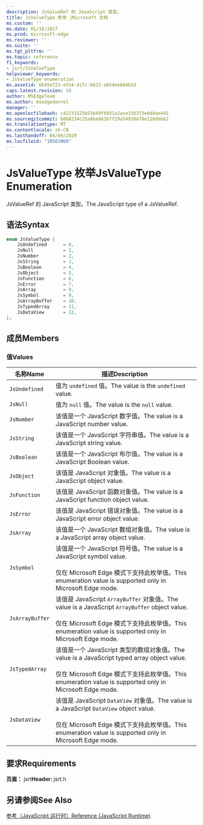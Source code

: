 ```yaml
---
description: JsValueRef 的 JavaScript 类型。
title: JsValueType 枚举 |Microsoft 文档
ms.custom: ''
ms.date: 01/18/2017
ms.prod: microsoft-edge
ms.reviewer: ''
ms.suite: ''
ms.tgt_pltfrm: ''
ms.topic: reference
f1_keywords:
- jsrt/JsValueType
helpviewer_keywords:
- JsValueType enumeration
ms.assetid: 6645e723-e554-41fc-b622-ab54ee044b3d
caps.latest.revision: 16
author: MSEdgeTeam
ms.author: msedgedevrel
manager: ''
ms.openlocfilehash: c42231525b55b49f0931a2ace33b373e0d4ae441
ms.sourcegitcommit: 6860234c25a8be863b7f29a54838e78e120dbb62
ms.translationtype: MT
ms.contentlocale: zh-CN
ms.lasthandoff: 04/09/2020
ms.locfileid: "10563060"
---
```

# <span data-ttu-id="aed4b-103">JsValueType 枚举</span><span class="sxs-lookup"><span data-stu-id="aed4b-103">JsValueType Enumeration</span></span>
<span data-ttu-id="aed4b-104">JsValueRef 的 JavaScript 类型。</span><span class="sxs-lookup"><span data-stu-id="aed4b-104">The JavaScript type of a JsValueRef.</span></span>  
  
## <span data-ttu-id="aed4b-105">语法</span><span class="sxs-lookup"><span data-stu-id="aed4b-105">Syntax</span></span>  
  
```cpp  
enum JsValueType {  
    JsUndefined      = 0,  
    JsNull           = 1,  
    JsNumber         = 2,  
    JsString         = 3,  
    JsBoolean        = 4,  
    JsObject         = 5,  
    JsFunction       = 6,  
    JsError          = 7,  
    JsArray          = 8,  
    JsSymbol         = 9,  
    JsArrayBuffer    = 10,  
    JsTypedArray     = 11,  
    JsDataView       = 12,  
};  
```  
  
## <span data-ttu-id="aed4b-106">成员</span><span class="sxs-lookup"><span data-stu-id="aed4b-106">Members</span></span>  
  
### <span data-ttu-id="aed4b-107">值</span><span class="sxs-lookup"><span data-stu-id="aed4b-107">Values</span></span>  
  
|<span data-ttu-id="aed4b-108">名称</span><span class="sxs-lookup"><span data-stu-id="aed4b-108">Name</span></span>|<span data-ttu-id="aed4b-109">描述</span><span class="sxs-lookup"><span data-stu-id="aed4b-109">Description</span></span>|  
|----------|-----------------|  
|`JsUndefined`|<span data-ttu-id="aed4b-110">值为 `undefined` 值。</span><span class="sxs-lookup"><span data-stu-id="aed4b-110">The value is the `undefined` value.</span></span>|  
|`JsNull`|<span data-ttu-id="aed4b-111">值为 `null` 值。</span><span class="sxs-lookup"><span data-stu-id="aed4b-111">The value is the `null` value.</span></span>|  
|`JsNumber`|<span data-ttu-id="aed4b-112">该值是一个 JavaScript 数字值。</span><span class="sxs-lookup"><span data-stu-id="aed4b-112">The value is a JavaScript number value.</span></span>|  
|`JsString`|<span data-ttu-id="aed4b-113">该值是一个 JavaScript 字符串值。</span><span class="sxs-lookup"><span data-stu-id="aed4b-113">The value is a JavaScript string value.</span></span>|  
|`JsBoolean`|<span data-ttu-id="aed4b-114">该值是一个 JavaScript 布尔值。</span><span class="sxs-lookup"><span data-stu-id="aed4b-114">The value is a JavaScript Boolean value.</span></span>|  
|`JsObject`|<span data-ttu-id="aed4b-115">该值是 JavaScript 对象值。</span><span class="sxs-lookup"><span data-stu-id="aed4b-115">The value is a JavaScript object value.</span></span>|  
|`JsFunction`|<span data-ttu-id="aed4b-116">该值是 JavaScript 函数对象值。</span><span class="sxs-lookup"><span data-stu-id="aed4b-116">The value is a JavaScript function object value.</span></span>|  
|`JsError`|<span data-ttu-id="aed4b-117">该值是 JavaScript 错误对象值。</span><span class="sxs-lookup"><span data-stu-id="aed4b-117">The value is a JavaScript error object value.</span></span>|  
|`JsArray`|<span data-ttu-id="aed4b-118">该值是一个 JavaScript 数组对象值。</span><span class="sxs-lookup"><span data-stu-id="aed4b-118">The value is a JavaScript array object value.</span></span>|  
|`JsSymbol`|<span data-ttu-id="aed4b-119">该值是一个 JavaScript 符号值。</span><span class="sxs-lookup"><span data-stu-id="aed4b-119">The value is a JavaScript symbol value.</span></span><br /><br /> <span data-ttu-id="aed4b-120">仅在 Microsoft Edge 模式下支持此枚举值。</span><span class="sxs-lookup"><span data-stu-id="aed4b-120">This enumeration value is supported only in Microsoft Edge mode.</span></span>|  
|`JsArrayBuffer`|<span data-ttu-id="aed4b-121">该值是 JavaScript `ArrayBuffer` 对象值。</span><span class="sxs-lookup"><span data-stu-id="aed4b-121">The value is a JavaScript `ArrayBuffer` object value.</span></span><br /><br /> <span data-ttu-id="aed4b-122">仅在 Microsoft Edge 模式下支持此枚举值。</span><span class="sxs-lookup"><span data-stu-id="aed4b-122">This enumeration value is supported only in Microsoft Edge mode.</span></span>|  
|`JsTypedArray`|<span data-ttu-id="aed4b-123">该值是一个 JavaScript 类型的数组对象值。</span><span class="sxs-lookup"><span data-stu-id="aed4b-123">The value is a JavaScript typed array object value.</span></span><br /><br /> <span data-ttu-id="aed4b-124">仅在 Microsoft Edge 模式下支持此枚举值。</span><span class="sxs-lookup"><span data-stu-id="aed4b-124">This enumeration value is supported only in Microsoft Edge mode.</span></span>|  
|`JsDataView`|<span data-ttu-id="aed4b-125">该值是 JavaScript `DataView` 对象值。</span><span class="sxs-lookup"><span data-stu-id="aed4b-125">The value is a JavaScript `DataView` object value.</span></span><br /><br /> <span data-ttu-id="aed4b-126">仅在 Microsoft Edge 模式下支持此枚举值。</span><span class="sxs-lookup"><span data-stu-id="aed4b-126">This enumeration value is supported only in Microsoft Edge mode.</span></span>|  
  
## <span data-ttu-id="aed4b-127">要求</span><span class="sxs-lookup"><span data-stu-id="aed4b-127">Requirements</span></span>  
 <span data-ttu-id="aed4b-128">**页眉：** jsrt</span><span class="sxs-lookup"><span data-stu-id="aed4b-128">**Header:** jsrt.h</span></span>  
  
## <span data-ttu-id="aed4b-129">另请参阅</span><span class="sxs-lookup"><span data-stu-id="aed4b-129">See Also</span></span>  
 [<span data-ttu-id="aed4b-130">参考（JavaScript 运行时）</span><span class="sxs-lookup"><span data-stu-id="aed4b-130">Reference (JavaScript Runtime)</span></span>](../chakra-hosting/reference-javascript-runtime.md)